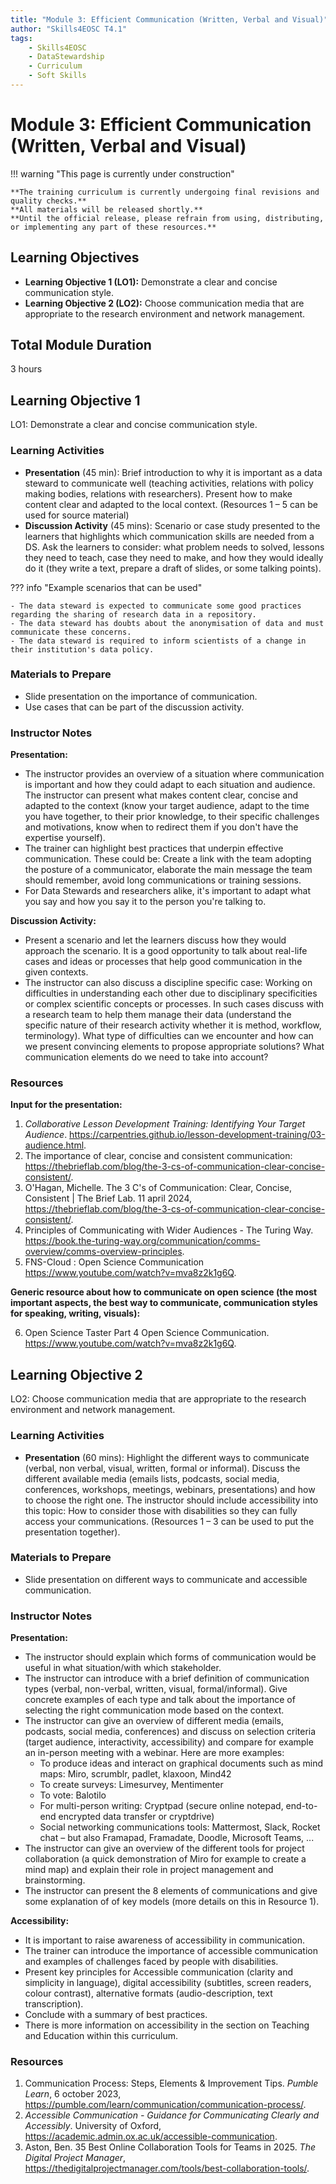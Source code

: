 ```yaml
---
title: "Module 3: Efficient Communication (Written, Verbal and Visual)"
author: "Skills4EOSC T4.1"
tags:
    - Skills4EOSC
    - DataStewardship
    - Curriculum
    - Soft Skills
---
```


# Module 3: Efficient Communication (Written, Verbal and Visual)


!!! warning "This page is currently under construction"

    **The training curriculum is currently undergoing final revisions and quality checks.**
    **All materials will be released shortly.**
    **Until the official release, please refrain from using, distributing, or implementing any part of these resources.**


## Learning Objectives

- **Learning Objective 1 (LO1):** Demonstrate a clear and concise communication style.
- **Learning Objective 2 (LO2):** Choose communication media that are appropriate to the research environment and network management.


## Total Module Duration

3 hours


## Learning Objective 1

LO1: Demonstrate a clear and concise communication style.


### Learning Activities

- **Presentation** (45 min): Brief introduction to why it is important as a data steward to communicate well (teaching activities, relations with policy making bodies, relations with researchers). Present how to make content clear and adapted to the local context. (Resources 1 &ndash; 5 can be used for source material)
- **Discussion Activity** (45 mins): Scenario or case study presented to the learners that highlights which communication skills are needed from a DS. Ask the learners to consider: what problem needs to solved, lessons they need to teach, case they need to make, and how they would ideally do it (they write a text, prepare a draft of slides, or some talking points).

??? info "Example scenarios that can be used"

    - The data steward is expected to communicate some good practices regarding the sharing of research data in a repository.
    - The data steward has doubts about the anonymisation of data and must communicate these concerns.
    - The data steward is required to inform scientists of a change in their institution's data policy.



### Materials to Prepare

- Slide presentation on the importance of communication.
- Use cases that can be part of the discussion activity.


### Instructor Notes

**Presentation:**

- The instructor provides an overview of a situation where communication is important and how they could adapt to each situation and audience. The instructor can present what makes content clear, concise and adapted to the context (know your target audience, adapt to the time you have together, to their prior knowledge, to their specific challenges and motivations, know when to redirect them if you don't have the expertise yourself).
- The trainer can highlight best practices that underpin effective communication. These could be: Create a link with the team adopting the posture of a communicator, elaborate the main message the team should remember, avoid long communications or training sessions.
- For Data Stewards and researchers alike, it's important to adapt what you say and how you say it to the person you're talking to.

**Discussion Activity:**

- Present a scenario and let the learners discuss how they would approach the scenario. It is a good opportunity to talk about real-life cases and ideas or processes that help good communication in the given contexts.
- The instructor can also discuss a discipline specific case: Working on difficulties in understanding each other due to disciplinary specificities or complex scientific concepts or processes. In such cases discuss with a research team to help them manage their data (understand the specific nature of their research activity whether it is method, workflow, terminology). What type of difficulties can we encounter and how can we present convincing elements to propose appropriate solutions? What communication elements do we need to take into account?


### Resources

**Input for the presentation:**

1. *Collaborative Lesson Development Training: Identifying Your Target Audience*. <https://carpentries.github.io/lesson-development-training/03-audience.html>.
2. The importance of clear, concise and consistent communication: <https://thebrieflab.com/blog/the-3-cs-of-communication-clear-concise-consistent/>.
3. O'Hagan, Michelle. The 3 C's of Communication: Clear, Concise, Consistent | The Brief Lab. 11 april 2024, <https://thebrieflab.com/blog/the-3-cs-of-communication-clear-concise-consistent/>.
4. Principles of Communicating with Wider Audiences - The Turing Way. <https://book.the-turing-way.org/communication/comms-overview/comms-overview-principles>.
5. FNS-Cloud : Open Science Communication <https://www.youtube.com/watch?v=mva8z2k1g6Q>.

**Generic resource about how to communicate on open science (the most important aspects, the best way to communicate, communication styles for speaking, writing, visuals):**

6. Open Science Taster Part 4 Open Science Communication. <https://www.youtube.com/watch?v=mva8z2k1g6Q>.



## Learning Objective 2

LO2: Choose communication media that are appropriate to the research environment and network management.


### Learning Activities

- **Presentation** (60 mins): Highlight the different ways to communicate (verbal, non verbal, visual, written, formal or informal). Discuss the different available media (emails lists, podcasts, social media, conferences, workshops, meetings, webinars, presentations) and how to choose the right one. The instructor should include accessibility into this topic: How to consider those with disabilities so they can fully access your communications. (Resources 1 &ndash; 3 can be used to put the presentation together).


### Materials to Prepare

- Slide presentation on different ways to communicate and accessible communication.


### Instructor Notes

**Presentation:**

- The instructor should explain which forms of communication would be useful in what situation/with which stakeholder.
- The instructor can introduce with a brief definition of communication types (verbal, non-verbal, written, visual, formal/informal). Give concrete examples of each type and talk about the importance of selecting the right communication mode based on the context.
- The instructor can give an overview of different media (emails, podcasts, social media, conferences) and discuss on selection criteria (target audience, interactivity, accessibility) and compare for example an in-person meeting with a webinar. Here are more examples:
    - To produce ideas and interact on graphical documents such as mind maps: Miro, scrumblr, padlet, klaxoon, Mind42
    - To create surveys: Limesurvey, Mentimenter
    - To vote: Balotilo
    - For multi-person writing: Cryptpad (secure online notepad, end-to-end encrypted data transfer or cryptdrive)
    - Social networking communications tools: Mattermost, Slack, Rocket chat &ndash; but also Framapad, Framadate, Doodle, Microsoft Teams, ...
- The instructor can give an overview of the different tools for project collaboration (a quick demonstration of Miro for example to create a mind map) and explain their role in project management and brainstorming.
- The instructor can present the 8 elements of communications and give some explanation of of key models (more details on this in Resource 1).

**Accessibility:**

- It is important to raise awareness of accessibility in communication.
- The trainer can introduce the importance of accessible communication and examples of challenges faced by people with disabilities.
- Present key principles for Accessible communication (clarity and simplicity in language), digital accessibility (subtitles, screen readers, colour contrast), alternative formats (audio-description, text transcription).
- Conclude with a summary of best practices.
- There is more information on accessibility in the section on Teaching and Education within this curriculum.


### Resources

1. Communication Process: Steps, Elements & Improvement Tips. *Pumble Learn*, 6 october 2023, <https://pumble.com/learn/communication/communication-process/>.
2. *Accessible Communication - Guidance for Communicating Clearly and Accessibly*. University of Oxford, <https://academic.admin.ox.ac.uk/accessible-communication>.
3. Aston, Ben. 35 Best Online Collaboration Tools for Teams in 2025. *The Digital Project Manager*, <https://thedigitalprojectmanager.com/tools/best-collaboration-tools/>.
